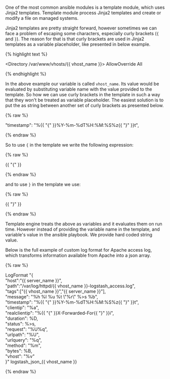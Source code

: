 One of the most common ansible modules is a template module, which uses Jinja2 templates. Template module process Jinja2 templates and create or modify a file on managed systems.

Jinja2 templates are pretty straight forward, however sometimes we can face a problem of escaping some characters, especially curly brackets (```{``` and ```}```). The reason for that is that curly brackets are used in Jinja2 templates as a variable placeholder, like presented in below example.

{% highlight text %}

<Directory /var/www/vhosts/{{ vhost_name }}>
        AllowOverride All
</Directory>

{% endhighlight %}

In the above example our variable is called ```vhost_name```. Its value would be evaluated by substituting variable name with the value provided to the template. So how we can use curly brackets in the template in such a way that they won't be treated as variable placeholder. The easiest solution is to put the as string between another set of curly brackets as presented below.

 {% raw %}

\"timestamp\": \"%{{ "{" }}%Y-%m-%dT%H:%M:%S%z{{ "}" }}t\",

 {% endraw %}

So to use ```{``` in the template we write the following expression:

{% raw %}

{{ "{" }}

{% endraw %}

and to use ```}``` in the template we use:

{% raw %}

{{ "}" }}

{% endraw %}

Template engine treats the above as variables and it evaluates them on run time. However instead of providing the variable name in the template, and variable's value in the ansible playbook. We provide hard coded string value.

Below is the full example of custom log format for Apache access log, which transforms information available from Apache into a json array.

{% raw %}

LogFormat "{ \
      \"host\":\"{{ server_name }}\", \
      \"path\":\"/var/log/httpd/{{ vhost_name }}-logstash_access.log\", \
      \"tags\":[\"{{ vhost_name }}\",\"{{ server_name }}\"], \
      \"message\": \"%h %l %u %t \\\"%r\\\" %>s %b\", \
      \"timestamp\": \"%{{ "{" }}%Y-%m-%dT%H:%M:%S%z{{ "}" }}t\", \
      \"clientip\": \"%a\", \
      \"realclientip\": \"%{{ "{" }}X-Forwarded-For{{ "}" }}i\", \
      \"duration\": %D, \
      \"status\": %>s, \
      \"request\": \"%U%q\", \
      \"urlpath\": \"%U\", \
      \"urlquery\": \"%q\", \
      \"method\": \"%m\", \
      \"bytes\": %B, \
      \"vhost\": \"%v\" \
    }" logstash_json_{{ vhost_name }}

{% endraw %}
